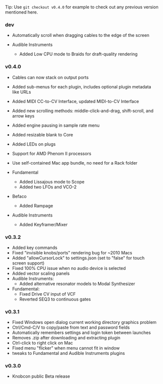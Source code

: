 Tip: Use `git checkout v0.4.0` for example to check out any previous version mentioned here.


### dev

- Automatically scroll when dragging cables to the edge of the screen

- Audible Instruments
	- Added Low CPU mode to Braids for draft-quality rendering


### v0.4.0
- Cables can now stack on output ports
- Added sub-menus for each plugin, includes optional plugin metadata like URLs
- Added MIDI CC-to-CV Interface, updated MIDI-to-CV Interface
- Added new scrolling methods: middle-click-and-drag, shift-scroll, and arrow keys
- Added engine pausing in sample rate menu
- Added resizable blank to Core
- Added LEDs on plugs
- Support for AMD Phenom II processors
- Use self-contained Mac app bundle, no need for a Rack folder

- Fundamental
	- Added Lissajous mode to Scope
	- Added two LFOs and VCO-2

- Befaco
	- Added Rampage

- Audible Instruments
	- Added Keyframer/Mixer


### v0.3.2
- Added key commands
- Fixed "invisible knobs/ports" rendering bug for ~2010 Macs
- Added "allowCursorLock" to settings.json (set to "false" for touch screen support)
- Fixed 100% CPU issue when no audio device is selected
- Added vector scaling panels
- Audible Instruments:
	- Added alternative resonator models to Modal Synthesizer
- Fundamental:
	- Fixed Drive CV input of VCF
	- Reverted SEQ3 to continuous gates


### v0.3.1

- Fixed Windows open dialog current working directory graphics problem
- Ctrl/Cmd-C/V to copy/paste from text and password fields
- Automatically remembers settings and login token between launches
- Removes .zip after downloading and extracting plugin
- Ctrl-click to right click on Mac
- Fixed menu "flicker" when menu cannot fit in window
- tweaks to Fundamental and Audible Instruments plugins


### v0.3.0
- Knobcon public Beta release
